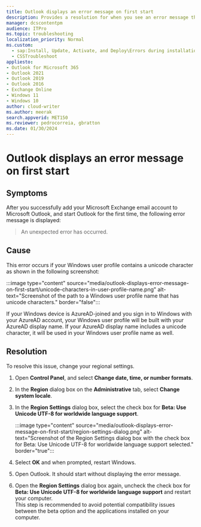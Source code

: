 ```yaml
---
title: Outlook displays an error message on first start
description: Provides a resolution for when you see an error message the first time you start Outlook.
manager: dcscontentpm
audience: ITPro
ms.topic: troubleshooting
localization_priority: Normal
ms.custom: 
  - sap:Install, Update, Activate, and Deploy\Errors during installation
  - CSSTroubleshoot
appliesto:
- Outlook for Microsoft 365
- Outlook 2021
- Outlook 2019
- Outlook 2016
- Exchange Online
- Windows 11
- Windows 10
author: cloud-writer
ms.author: meerak
search.appverid: MET150
ms.reviewer: pedrocorreia, gbratton
ms.date: 01/30/2024
---
```

# Outlook displays an error message on first start

## Symptoms

After you successfully add your Microsoft Exchange email account to Microsoft Outlook, and start Outlook for the first time, the following error message is displayed:

> An unexpected error has occurred.

## Cause

This error occurs if your Windows user profile contains a unicode character as shown in the following screenshot:

:::image type="content" source="media/outlook-displays-error-message-on-first-start/unicode-characters-in-user-profile-name.png" alt-text="Screenshot of the path to a Windows user profile name that has unicode characters." border="false":::

If your Windows device is AzureAD-joined and you sign in to Windows with your AzureAD account, your Windows user profile will be built with your AzureAD display name. If your AzureAD display name includes a unicode character, it will be used in your Windows user profile name as well.

## Resolution

To resolve this issue, change your regional settings.

1. Open **Control Panel**, and select **Change date, time, or number formats**.
1. In the **Region** dialog box on the **Administrative** tab, select **Change system locale**.
1. In the **Region Settings** dialog box, select the check box for **Beta: Use Unicode UTF-8 for worldwide language support**.

    :::image type="content" source="media/outlook-displays-error-message-on-first-start/region-settings-dialog.png" alt-text="Screenshot of the Region Settings dialog box with the check box for Beta: Use Unicode UTF-8 for worldwide language support selected." border="true":::

1. Select **OK** and when prompted, restart Windows.
1. Open Outlook. It should start without displaying the error message.
1. Open the **Region Settings** dialog box again, uncheck the check box for **Beta: Use Unicode UTF-8 for worldwide language support** and restart your computer.
<br> This step is recommended to avoid potential compatibility issues between the beta option and the applications installed on your computer.
